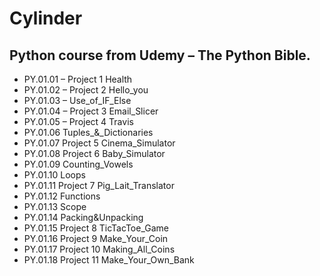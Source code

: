 # Cylinder

## Python course from Udemy – The Python Bible.
* PY.01.01 – Project 1 Health
* PY.01.02 – Project 2 Hello_you
* PY.01.03 – Use_of_IF_Else
* PY.01.04 – Project 3 Email_Slicer
* PY.01.05 – Project 4 Travis
* PY.01.06 Tuples_&_Dictionaries
* PY.01.07 Project 5 Cinema_Simulator  
* PY.01.08 Project 6 Baby_Simulator
* PY.01.09 Counting_Vowels 
* PY.01.10 Loops
* PY.01.11 Project 7 Pig_Lait_Translator
* PY.01.12 Functions
* PY.01.13 Scope 
* PY.01.14 Packing&Unpacking 
* PY.01.15 Project 8 TicTacToe_Game
* PY.01.16 Project 9 Make_Your_Coin
* PY.01.17 Project 10 Making_All_Coins
* PY.01.18 Project 11 Make_Your_Own_Bank
